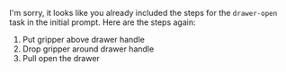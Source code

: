 I'm sorry, it looks like you already included the steps for the `drawer-open` task in the initial prompt. Here are the steps again:

1. Put gripper above drawer handle
2. Drop gripper around drawer handle
3. Pull open the drawer